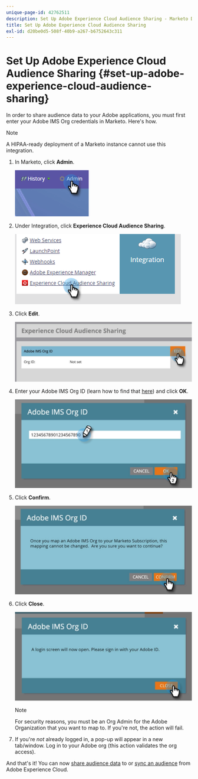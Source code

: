 ```yaml
---
unique-page-id: 42762511
description: Set Up Adobe Experience Cloud Audience Sharing - Marketo Docs - Product Documentation
title: Set Up Adobe Experience Cloud Audience Sharing
exl-id: d20be0d5-508f-40b9-a267-b6752643c311
---
```

# Set Up Adobe Experience Cloud Audience Sharing {#set-up-adobe-experience-cloud-audience-sharing}

In order to share audience data to your Adobe applications, you must first enter your Adobe IMS Org credentials in Marketo. Here's how.

>[!NOTE]
>
>A HIPAA-ready deployment of a Marketo instance cannot use this integration.

1. In Marketo, click **Admin**.

   ![](assets/one-2.png)

1. Under Integration, click **Experience Cloud Audience Sharing**.

   ![](assets/two-2.png)

1. Click **Edit**.

   ![](assets/three-2.png)

1. Enter your Adobe IMS Org ID (learn how to find that [here](https://docs.adobe.com/content/help/en/control-panel/using/faq.html)) and click **OK**.

   ![](assets/four-2.png)

1. Click **Confirm**.

   ![](assets/five-1.png)

1. Click **Close**.

   ![](assets/six-2.png)

   >[!NOTE]
   >
   >For security reasons, you must be an Org Admin for the Adobe Organization that you want to map to. If you're not, the action will fail.

1. If you're _not_ already logged in, a pop-up will appear in a new tab/window. Log in to your Adobe org (this action validates the org access).

And that's it! You can now [share audience data](/help/marketo/product-docs/core-marketo-concepts/smart-lists-and-static-lists/static-lists/send-a-list-to-adobe-experience-cloud.md) to or [sync an audience](/help/marketo/product-docs/core-marketo-concepts/miscellaneous/sync-an-audience-from-adobe-experience-cloud.md) from Adobe Experience Cloud.
